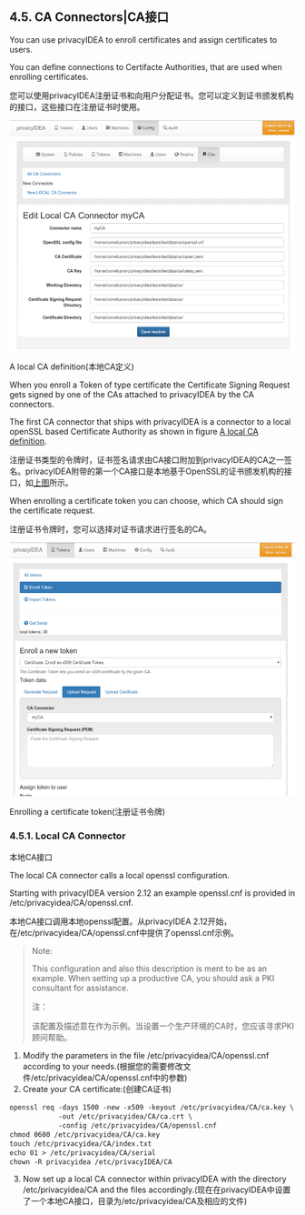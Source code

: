 ## 4.5. CA Connectors|CA接口

You can use privacyIDEA to enroll certificates and assign certificates to users.

You can define connections to Certifacte Authorities, that are used when enrolling certificates.

您可以使用privacyIDEA注册证书和向用户分配证书。您可以定义到证书颁发机构的接口，这些接口在注册证书时使用。

<sapn id="fig-caconnector">![CA-connectors](../Contents/CA-connectors.png)</sapn>

A local CA definition(本地CA定义)

When you enroll a Token of type certificate the Certificate Signing Request gets signed by one of the CAs attached to privacyIDEA by the CA connectors.

The first CA connector that ships with privacyIDEA is a connector to a local openSSL based Certificate Authority as shown in figure [A local CA definition](#fig-caconnector).

注册证书类型的令牌时，证书签名请求由CA接口附加到privacyIDEA的CA之一签名。privacyIDEA附带的第一个CA接口是本地基于OpenSSL的证书颁发机构的接口，如[上图](#fig-caconnector)所示。

When enrolling a certificate token you can choose, which CA should sign the certificate request.

注册证书令牌时，您可以选择对证书请求进行签名的CA。

![enroll-cert](../Contents/enroll-cert.png)

Enrolling a certificate token(注册证书令牌)

### 4.5.1. Local CA Connector

本地CA接口

The local CA connector calls a local openssl configuration.

Starting with privacyIDEA version 2.12 an example openssl.cnf is provided in /etc/privacyidea/CA/openssl.cnf.

本地CA接口调用本地openssl配置。从privacyIDEA 2.12开始，在/etc/privacyidea/CA/openssl.cnf中提供了openssl.cnf示例。

> Note:
> 
> This configuration and also this description is ment to be as an example. When setting up a productive CA, you should ask a PKI consultant for assistance.
> 
> 注：
> 
> 该配置及描述意在作为示例。当设置一个生产环境的CA时，您应该寻求PKI顾问帮助。

1. Modify the parameters in the file /etc/privacyidea/CA/openssl.cnf according to your needs.(根据您的需要修改文件/etc/privacyidea/CA/openssl.cnf中的参数)
2. Create your CA certificate:(创建CA证书)
```
openssl req -days 1500 -new -x509 -keyout /etc/privacyidea/CA/ca.key \
            -out /etc/privacyidea/CA/ca.crt \
            -config /etc/privacyidea/CA/openssl.cnf
chmod 0600 /etc/privacyidea/CA/ca.key
touch /etc/privacyidea/CA/index.txt
echo 01 > /etc/privacyidea/CA/serial
chown -R privacyidea /etc/privacyIDEA/CA
```
3. Now set up a local CA connector within privacyIDEA with the directory /etc/privacyidea/CA and the files accordingly.(现在在privacyIDEA中设置了一个本地CA接口，目录为/etc/privacyidea/CA及相应的文件)